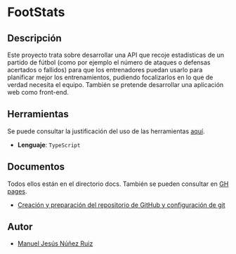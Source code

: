 # FootStats
## Descripción
Este proyecto trata sobre desarrollar una API que recoje estadísticas de un partido de fútbol (como por ejemplo el número de ataques o defensas acertados o fallidos) para que los entrenadores puedan usarlo para planificar mejor los entrenamientos, pudiendo focalizarlos en lo que de verdad necesita el equipo. También se pretende desarrollar una aplicación web como front-end.

## Herramientas
Se puede consultar la justificación del uso de las herramientas [aquí](https://github.com/ManuelJNunez/footStats/blob/master/docs/herramientas.md).
- **Lenguaje**: `TypeScript`

## Documentos
Todos ellos están en el directorio docs. También se pueden consultar en [GH pages](https://manueljnunez.github.io/footstats/).
- [Creación y preparación del repositorio de GitHub y configuración de git](https://github.com/ManuelJNunez/footStats/blob/master/docs/git-setup.md)

## Autor
- [Manuel Jesús Núñez Ruiz](https://github.com/ManuelJNunez)

